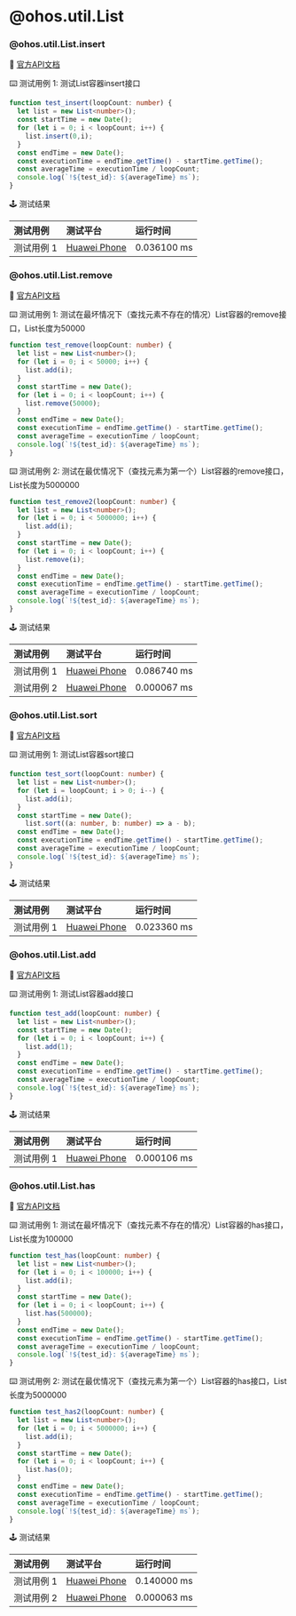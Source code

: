 # @ohos.util.List
### @ohos.util.List.insert

:book: [官方API文档](https://developer.harmonyos.com/cn/docs/documentation/doc-references-V3/js-apis-list-0000001428062020-V3#ZH-CN_TOPIC_0000001574128889__insert)

:keyboard: 测试用例 1: 测试List容器insert接口 

```typescript
function test_insert(loopCount: number) {
  let list = new List<number>();
  const startTime = new Date();
  for (let i = 0; i < loopCount; i++) {
    list.insert(0,i);
  }
  const endTime = new Date();
  const executionTime = endTime.getTime() - startTime.getTime();
  const averageTime = executionTime / loopCount;
  console.log(`!${test_id}: ${averageTime} ms`);
}
```
:joystick: 测试结果

| 测试用例   | 测试平台           | 运行时间        |
|:-------|:---------------|:------------|
| 测试用例 1 | [Huawei Phone] | 0.036100 ms |

### @ohos.util.List.remove

:book: [官方API文档](https://developer.harmonyos.com/cn/docs/documentation/doc-references-V3/js-apis-list-0000001428062020-V3#ZH-CN_TOPIC_0000001574128889__remove)

:keyboard: 测试用例 1: 测试在最坏情况下（查找元素不存在的情况）List容器的remove接口，List长度为50000 

```typescript
function test_remove(loopCount: number) {
  let list = new List<number>();
  for (let i = 0; i < 50000; i++) {
    list.add(i);
  }
  const startTime = new Date();
  for (let i = 0; i < loopCount; i++) {
    list.remove(50000);
  }
  const endTime = new Date();
  const executionTime = endTime.getTime() - startTime.getTime();
  const averageTime = executionTime / loopCount;
  console.log(`!${test_id}: ${averageTime} ms`);
}
```
:keyboard: 测试用例 2: 测试在最优情况下（查找元素为第一个）List容器的remove接口，List长度为5000000 

```typescript
function test_remove2(loopCount: number) {
  let list = new List<number>();
  for (let i = 0; i < 5000000; i++) {
    list.add(i);
  }
  const startTime = new Date();
  for (let i = 0; i < loopCount; i++) {
    list.remove(i);
  }
  const endTime = new Date();
  const executionTime = endTime.getTime() - startTime.getTime();
  const averageTime = executionTime / loopCount;
  console.log(`!${test_id}: ${averageTime} ms`);
}
```
:joystick: 测试结果

| 测试用例   | 测试平台           | 运行时间        |
|:-------|:---------------|:------------|
| 测试用例 1 | [Huawei Phone] | 0.086740 ms |
| 测试用例 2 | [Huawei Phone] | 0.000067 ms |

### @ohos.util.List.sort

:book: [官方API文档](https://developer.harmonyos.com/cn/docs/documentation/doc-references-V3/js-apis-list-0000001428062020-V3#ZH-CN_TOPIC_0000001574128889__sort)

:keyboard: 测试用例 1: 测试List容器sort接口 

```typescript
function test_sort(loopCount: number) {
  let list = new List<number>();
  for (let i = loopCount; i > 0; i--) {
    list.add(i);
  }
  const startTime = new Date();
    list.sort((a: number, b: number) => a - b);
  const endTime = new Date();
  const executionTime = endTime.getTime() - startTime.getTime();
  const averageTime = executionTime / loopCount;
  console.log(`!${test_id}: ${averageTime} ms`);
}
```
:joystick: 测试结果

| 测试用例   | 测试平台           | 运行时间        |
|:-------|:---------------|:------------|
| 测试用例 1 | [Huawei Phone] | 0.023360 ms |

### @ohos.util.List.add

:book: [官方API文档](https://developer.harmonyos.com/cn/docs/documentation/doc-references-V3/js-apis-list-0000001428062020-V3#ZH-CN_TOPIC_0000001574128889__add)

:keyboard: 测试用例 1: 测试List容器add接口 

```typescript
function test_add(loopCount: number) {
  let list = new List<number>();
  const startTime = new Date();
  for (let i = 0; i < loopCount; i++) {
    list.add(1);
  }
  const endTime = new Date();
  const executionTime = endTime.getTime() - startTime.getTime();
  const averageTime = executionTime / loopCount;
  console.log(`!${test_id}: ${averageTime} ms`);
}
```
:joystick: 测试结果

| 测试用例   | 测试平台           | 运行时间        |
|:-------|:---------------|:------------|
| 测试用例 1 | [Huawei Phone] | 0.000106 ms |

### @ohos.util.List.has

:book: [官方API文档](https://developer.harmonyos.com/cn/docs/documentation/doc-references-V3/js-apis-list-0000001428062020-V3#ZH-CN_TOPIC_0000001574128889__has)

:keyboard: 测试用例 1: 测试在最坏情况下（查找元素不存在的情况）List容器的has接口，List长度为100000 

```typescript
function test_has(loopCount: number) {
  let list = new List<number>();
  for (let i = 0; i < 100000; i++) {
    list.add(i);
  }
  const startTime = new Date();
  for (let i = 0; i < loopCount; i++) {
    list.has(500000);
  }
  const endTime = new Date();
  const executionTime = endTime.getTime() - startTime.getTime();
  const averageTime = executionTime / loopCount;
  console.log(`!${test_id}: ${averageTime} ms`);
}
```
:keyboard: 测试用例 2: 测试在最优情况下（查找元素为第一个）List容器的has接口，List长度为5000000 

```typescript
function test_has2(loopCount: number) {
  let list = new List<number>();
  for (let i = 0; i < 5000000; i++) {
    list.add(i);
  }
  const startTime = new Date();
  for (let i = 0; i < loopCount; i++) {
    list.has(0);
  }
  const endTime = new Date();
  const executionTime = endTime.getTime() - startTime.getTime();
  const averageTime = executionTime / loopCount;
  console.log(`!${test_id}: ${averageTime} ms`);
}
```
:joystick: 测试结果

| 测试用例   | 测试平台           | 运行时间        |
|:-------|:---------------|:------------|
| 测试用例 1 | [Huawei Phone] | 0.140000 ms |
| 测试用例 2 | [Huawei Phone] | 0.000063 ms |

[Huawei Phone]: ../../device/#huawei-phone
[Huawei Watch]: ../../device/#huawei-watch
